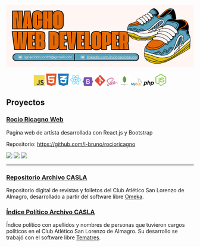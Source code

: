 
<p align="center">
  <img src="https://github.com/i-bruno/i-bruno/blob/main/nachoHeader.png" alt="Image header info"/>
</p>


<p align="center">
  <img src="https://github.com/i-bruno/i-bruno/blob/main/javascript.svg" alt="logo javascript" style="width: 3vw"/> <img src="https://github.com/i-bruno/i-bruno/blob/main/html.svg" alt="logo html" style="width: 3vw"/>
<img src="https://github.com/i-bruno/i-bruno/blob/main/css.svg" alt="logo css" style="width: 3vw"/> <img src="https://github.com/i-bruno/i-bruno/blob/main/react.svg" alt="react-logo" style="width: 3vw"/> <img src="https://github.com/i-bruno/i-bruno/blob/main/bootstrap.svg" alt="logo bootstrap" style="width: 3vw"/> <img src="https://github.com/i-bruno/i-bruno/blob/main/git.svg" alt="logo git" style="width: 3vw"/> <img src="https://github.com/i-bruno/i-bruno/blob/main/sass.svg" alt="logo sass" style="width: 3vw"/> <img src="https://github.com/i-bruno/i-bruno/blob/main/mongo.svg" alt="logo mongodb" style="width: 3vw"/> <img src="https://github.com/i-bruno/i-bruno/blob/main/mysql-logo.svg" alt="mysql-logo" style="width: 3vw"/> <img src="https://github.com/i-bruno/i-bruno/blob/main/php.svg" alt="php-logo" style="width: 3vw"/> <img src="https://github.com/i-bruno/i-bruno/blob/main/nodejs.svg" alt="nodejs-logo" style="width: 3vw;"/>
</p>



## Proyectos

### [Rocio Ricagno Web](https://rocioricagno.ar/)
  Pagina web de artísta desarrollada con React.js y Bootstrap

  Repositorio: https://github.com/i-bruno/rocioricagno

![](https://img.shields.io/github/languages/top/i-bruno/rocioricagno?style=flat&logo=javascript&logoColor=%23F7DF1E&label=Javascript&labelColor=black&color=%23F7DF1E)
![](https://img.shields.io/badge/16.1%25%20-%20diezyseis?style=flat&logo=css3&logoColor=%231572B6&label=CSS&labelColor=black&color=%231572B6)
![](https://img.shields.io/badge/1.8%25%20-%20html%20?style=flat&logo=html5&logoColor=%23E34F26&label=HTML&labelColor=black&color=%23E34F26)

<hr>
  
### [Repositorio Archivo CASLA](http://repositorio.archivocasla.com.ar/)
  Repositorio digital de revistas y folletos del Club Atlético San Lorenzo de Almagro, desarrollado a partir del software libre [Omeka](https://omeka.org/).

### [Índice Político Archivo CASLA](http://indice.archivocasla.com.ar/vocab/index.php)
Índice político con apellidos y nombres de personas que tuvieron cargos políticos en el Club Atlético San Lorenzo de Almagro. Su desarrollo se trabajó con el software libre [Tematres](https://vocabularyserver.com/web/).
<!--
**i-bruno/i-bruno** is a ✨ _special_ ✨ repository because its `README.md` (this file) appears on your GitHub profile.

Here are some ideas to get you started:

- 🔭 I’m currently working on ...
- 🌱 I’m currently learning ...
- 👯 I’m looking to collaborate on ...
- 🤔 I’m looking for help with ...
- 💬 Ask me about ...
- 📫 How to reach me: ...
- 😄 Pronouns: ...
- ⚡ Fun fact: ...
-->






